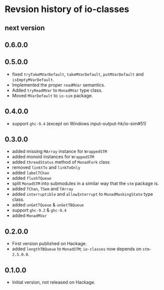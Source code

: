 # Revsion history of io-classes

## next version

## 0.6.0.0

## 0.5.0.0

* fixed `tryTakeMVarDefault`, `takeMVarDefault`, `putMVarDefault` and
  `isEmptyMVarDefault`.
* Implemented the proper `readMVar` semantics.
* Added `tryReadMVar` to `MonadMVar` type class.
* Moved `MVarDefault` to `io-sim` package.

## 0.4.0.0

* support `ghc-9.4` (except on Windows input-output-hk/io-sim#51)

## 0.3.0.0

* added missing `MArray` instance for `WrappedSTM`
* added monoid instances for `WrappedSTM`
* added `threadStatus` method of `MonadFork` class
* removed `linktTo` and `linkToOnly`
* added `labelTChan`
* added `flushTQueue`
* split `MonadSTM` into submodules in a similar way that the `stm` package is.
* added `TChan`, `TSem` and `TArray`
* added `interruptible` and `allowInterrupt` to `MonadMaskingState` type class.
* added `unGetTQueue` & `unGetTBQueue`
* support `ghc-9.2` & `ghc-9.4`
* added `MonadMVar`

## 0.2.0.0

* First version published on Hackage.
* added `lengthTBQueue` to `MonadSTM`; `io-classes` now depends on `stm-2.5.0.0`.

## 0.1.0.0

* Initial version, not released on Hackage.
